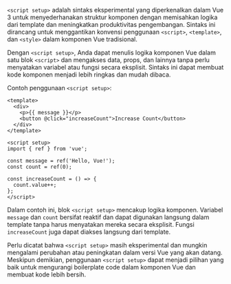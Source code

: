 `<script setup>` adalah sintaks eksperimental yang diperkenalkan dalam Vue 3 untuk menyederhanakan struktur komponen dengan memisahkan logika dari template dan meningkatkan produktivitas pengembangan. Sintaks ini dirancang untuk menggantikan konvensi penggunaan `<script>`, `<template>`, dan `<style>` dalam komponen Vue tradisional.

Dengan `<script setup>`, Anda dapat menulis logika komponen Vue dalam satu blok `<script>` dan mengakses data, props, dan lainnya tanpa perlu menyatakan variabel atau fungsi secara eksplisit. Sintaks ini dapat membuat kode komponen menjadi lebih ringkas dan mudah dibaca.

Contoh penggunaan `<script setup>`:

```vue
<template>
  <div>
    <p>{{ message }}</p>
    <button @click="increaseCount">Increase Count</button>
  </div>
</template>

<script setup>
import { ref } from 'vue';

const message = ref('Hello, Vue!');
const count = ref(0);

const increaseCount = () => {
  count.value++;
};
</script>
```

Dalam contoh ini, blok `<script setup>` mencakup logika komponen. Variabel `message` dan `count` bersifat reaktif dan dapat digunakan langsung dalam template tanpa harus menyatakan mereka secara eksplisit. Fungsi `increaseCount` juga dapat diakses langsung dari template.

Perlu dicatat bahwa `<script setup>` masih eksperimental dan mungkin mengalami perubahan atau peningkatan dalam versi Vue yang akan datang. Meskipun demikian, penggunaan `<script setup>` dapat menjadi pilihan yang baik untuk mengurangi boilerplate code dalam komponen Vue dan membuat kode lebih bersih.